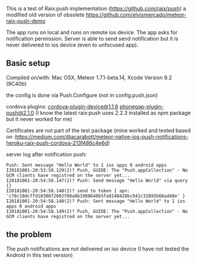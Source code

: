 This is a test of Raix:push implementation (https://github.com/raix/push) a modified old version of obsolete https://github.com/elvismercado/meteor-raix-push-demo

The app runs on local and runs on remote ios device.
The app asks for notification permission.
Server is able to send send notification but it is never delivered to ios device (even to unfocused app).

## Basic setup

Compiled on/with:
Mac OSX, 
Meteor 1.7.1-beta.14, 
Xcode Version 9.2 (9C40b)

the config is done via Push.Configure (not in config.push.json)


cordova plugins:
cordova-plugin-device@1.1.6
phonegap-plugin-push@2.1.0
(I know the latest raix:push uses 2.2.3 installed as npm package but it never worked for me)

Certificates are not part of the test package
(mine worked and tested based on :https://medium.com/@acarabott/meteor-native-ios-push-notifications-heroku-raix-push-cordova-213f486c4e6d)

server log after notification push:

```
Push: Sent message "Hello World" to 1 ios apps 0 android apps
I20181001-20:53:58.129(2)? Push, GUIDE: The "Push.appCollection" - No GCM clients have registred on the server yet...
I20181001-20:54:58.147(2)? Push: Send message "Hello World" via query {}
I20181001-20:54:58.148(2)? send to token { apn: 'c78c10dcffd1830872002f08a8b1988648b5fa8148428bc941c32895b68ad48e' }
I20181001-20:54:58.148(2)? Push: Sent message "Hello World" to 1 ios apps 0 android apps
I20181001-20:54:58.149(2)? Push, GUIDE: The "Push.appCollection" - No GCM clients have registred on the server yet...
```

## the problem
The push notifications are not delivered on iso device (I have not tested the Android in this test version)
